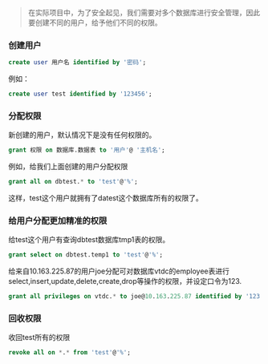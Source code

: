 > 在实际项目中，为了安全起见，我们需要对多个数据库进行安全管理，因此要创建不同的用户，给予他们不同的权限。

### 创建用户

```sql
create user 用户名 identified by '密码';
```

例如：

```sql
create user test identified by '123456';
```

### 分配权限

新创建的用户，默认情况下是没有任何权限的。

```sql
grant 权限 on 数据库.数据表 to '用户'@ '主机名';
```

例如，给我们上面创建的用户分配权限

~~~sql
grant all on dbtest.* to 'test'@'%';
~~~

这样，test这个用户就拥有了datest这个数据库所有的权限了。

### 给用户分配更加精准的权限

给test这个用户有查询dbtest数据库tmp1表的权限。

```sql
grant select on dbtest.temp1 to 'test'@'%'; 
```

给来自10.163.225.87的用户joe分配可对数据库vtdc的employee表进行select,insert,update,delete,create,drop等操作的权限，并设定口令为123.

~~~sql
grant all privileges on vtdc.* to joe@10.163.225.87 identified by '123';
~~~

###  回收权限

收回test所有的权限

```sql
revoke all on *.* from 'test'@'%';
```